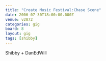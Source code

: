 ```yaml
---
title: "Create Music Festival:Chase Scene"
date: 2006-07-30T18:00:00.000Z
venue: v2872
categories: gig
board: 8
layout: gig
tags: [shibby]
---
```

Shibby + DanEdWill